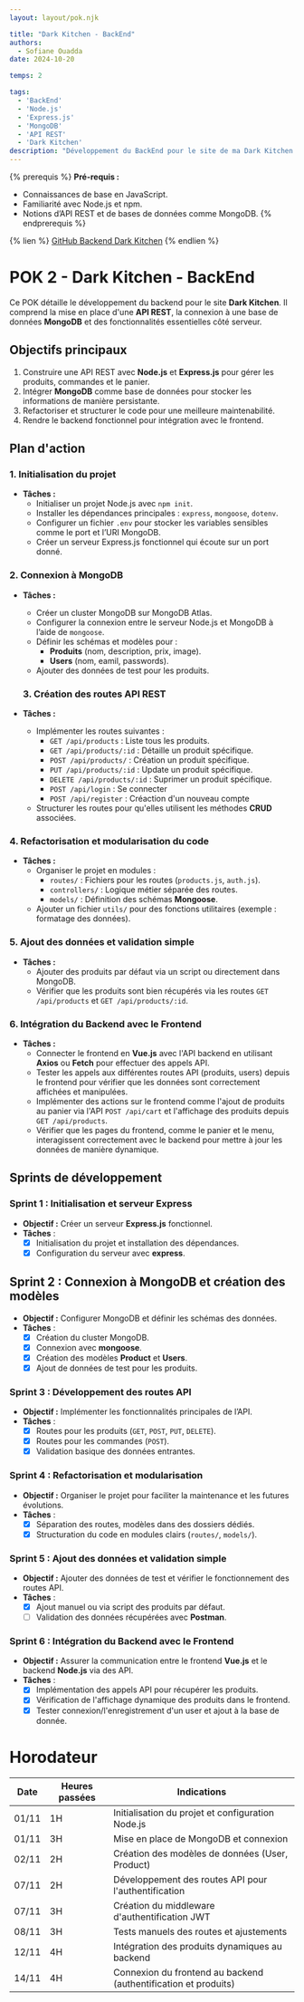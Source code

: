 ```yaml
---
layout: layout/pok.njk

title: "Dark Kitchen - BackEnd"
authors:
  - Sofiane Ouadda
date: 2024-10-20

temps: 2

tags:
  - 'BackEnd'
  - 'Node.js'
  - 'Express.js'
  - 'MongoDB'
  - 'API REST'
  - 'Dark Kitchen'
description: "Développement du BackEnd pour le site de ma Dark Kitchen en utilisant Node.js, Express.js, MongoDB et des API REST pour gérer les produits, le panier et les commandes."
---
```


{% prerequis %}
**Pré-requis :**
- Connaissances de base en JavaScript.
- Familiarité avec Node.js et npm.
- Notions d’API REST et de bases de données comme MongoDB.
{% endprerequis %}

{% lien %}
[GitHub Backend Dark Kitchen](https://github.com/SofianeOuadda/dark-kitchen-backend)
{% endlien %}

# POK 2 - Dark Kitchen - BackEnd

Ce POK détaille le développement du backend pour le site **Dark Kitchen**. Il comprend la mise en place d'une **API REST**, la connexion à une base de données **MongoDB** et des fonctionnalités essentielles côté serveur.

## Objectifs principaux

1. Construire une API REST avec **Node.js** et **Express.js** pour gérer les produits, commandes et le panier.
2. Intégrer **MongoDB** comme base de données pour stocker les informations de manière persistante.
3. Refactoriser et structurer le code pour une meilleure maintenabilité.
4. Rendre le backend fonctionnel pour intégration avec le frontend.

## Plan d'action

### 1. Initialisation du projet
- **Tâches :**
  - Initialiser un projet Node.js avec `npm init`.
  - Installer les dépendances principales : `express`, `mongoose`, `dotenv`.
  - Configurer un fichier `.env` pour stocker les variables sensibles comme le port et l’URI MongoDB.
  - Créer un serveur Express.js fonctionnel qui écoute sur un port donné.

### 2. Connexion à MongoDB
- **Tâches :**
  - Créer un cluster MongoDB sur MongoDB Atlas.
  - Configurer la connexion entre le serveur Node.js et MongoDB à l’aide de `mongoose`.
  - Définir les schémas et modèles pour :
    - **Produits** (nom, description, prix, image).
    - **Users** (nom, eamil, passwords).
  - Ajouter des données de test pour les produits.

  ### 3. Création des routes API REST
- **Tâches :**
  - Implémenter les routes suivantes :
    - `GET /api/products` : Liste tous les produits.
    - `GET /api/products/:id` : Détaille un produit spécifique.
    - `POST /api/products/` : Création un produit spécifique.
    - `PUT /api/products/:id` : Update un produit spécifique.
    - `DELETE /api/products/:id` : Suprimer un produit spécifique.
    - `POST /api/login` : Se connecter
    - `POST /api/register` : Créaction d'un nouveau compte
  - Structurer les routes pour qu'elles utilisent les méthodes **CRUD** associées.

### 4. Refactorisation et modularisation du code
- **Tâches :**
  - Organiser le projet en modules :
    - `routes/` : Fichiers pour les routes (`products.js`, `auth.js`).
    - `controllers/` : Logique métier séparée des routes.
    - `models/` : Définition des schémas **Mongoose**.
  - Ajouter un fichier `utils/` pour des fonctions utilitaires (exemple : formatage des données).

### 5. Ajout des données et validation simple
- **Tâches :**
  - Ajouter des produits par défaut via un script ou directement dans MongoDB.
  - Vérifier que les produits sont bien récupérés via les routes `GET /api/products` et `GET /api/products/:id`.

### 6. Intégration du Backend avec le Frontend
- **Tâches :**
  - Connecter le frontend en **Vue.js** avec l'API backend en utilisant **Axios** ou **Fetch** pour effectuer des appels API.
  - Tester les appels aux différentes routes API (produits, users) depuis le frontend pour vérifier que les données sont correctement affichées et manipulées.
  - Implémenter des actions sur le frontend comme l'ajout de produits au panier via l'API `POST /api/cart` et l'affichage des produits depuis `GET /api/products`.
  - Vérifier que les pages du frontend, comme le panier et le menu, interagissent correctement avec le backend pour mettre à jour les données de manière dynamique.

## Sprints de développement

### Sprint 1 : Initialisation et serveur Express
- **Objectif :** Créer un serveur **Express.js** fonctionnel.
- **Tâches** :
  - [x] Initialisation du projet et installation des dépendances.
  - [x] Configuration du serveur avec **express**.

## Sprint 2 : Connexion à MongoDB et création des modèles
- **Objectif :** Configurer MongoDB et définir les schémas des données.
- **Tâches** :
  - [x] Création du cluster MongoDB.
  - [x] Connexion avec **mongoose**.
  - [x] Création des modèles **Product** et **Users**.
  - [x] Ajout de données de test pour les produits.

### Sprint 3 : Développement des routes API
- **Objectif :** Implémenter les fonctionnalités principales de l’API.
- **Tâches** :
  - [x] Routes pour les produits (`GET`, `POST`, `PUT`, `DELETE`).
  - [x] Routes pour les commandes (`POST`).
  - [x] Validation basique des données entrantes.

### Sprint 4 : Refactorisation et modularisation
- **Objectif :** Organiser le projet pour faciliter la maintenance et les futures évolutions.
- **Tâches** :
  - [x] Séparation des routes, modèles dans des dossiers dédiés.
  - [x] Structuration du code en modules clairs (`routes/`, `models/`).

### Sprint 5 : Ajout des données et validation simple
- **Objectif :** Ajouter des données de test et vérifier le fonctionnement des routes API.
- **Tâches** :
  - [x] Ajout manuel ou via script des produits par défaut.
  - [ ] Validation des données récupérées avec **Postman**.

### Sprint 6 : Intégration du Backend avec le Frontend
- **Objectif :** Assurer la communication entre le frontend **Vue.js** et le backend **Node.js** via des API.
- **Tâches** :
  - [x] Implémentation des appels API pour récupérer les produits.
  - [x] Vérification de l'affichage dynamique des produits dans le frontend.
  - [x] Tester connexion/l'enregistrement d'un user et ajout à la base de donnée.

# Horodateur

| Date   | Heures passées | Indications                                         |
|--------|----------------|-----------------------------------------------------|
| 01/11  | 1H             | Initialisation du projet et configuration Node.js   |
| 01/11  | 3H             | Mise en place de MongoDB et connexion               |
| 02/11  | 2H             | Création des modèles de données (User, Product)     |
| 07/11  | 2H             | Développement des routes API pour l'authentification |
| 07/11  | 3H             | Création du middleware d'authentification JWT       |
| 08/11  | 3H             | Tests manuels des routes et ajustements |
| 12/11  | 4H             | Intégration des produits dynamiques au backend      |
| 14/11  | 4H             | Connexion du frontend au backend (authentification et produits) |